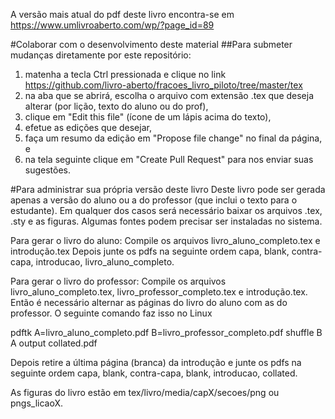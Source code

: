 A versão mais atual do pdf deste livro encontra-se em https://www.umlivroaberto.com/wp/?page_id=89

#Colaborar com o desenvolvimento deste material
##Para submeter mudanças diretamente por este repositório:
1. matenha a tecla Ctrl pressionada e clique no link https://github.com/livro-aberto/fracoes_livro_piloto/tree/master/tex
2. na aba que se abrirá, escolha o arquivo com extensão .tex que deseja alterar (por lição, texto do aluno ou do prof), 
3. clique em "Edit this file" (ícone de um lápis acima do texto),
4. efetue as edições que desejar,
5. faça um resumo da edição em "Propose file change" no final da página, e
6. na tela seguinte clique em "Create Pull Request" para nos enviar suas sugestões.

#Para administrar sua própria versão deste livro
Deste livro pode ser gerada apenas a versão do aluno ou a do professor (que inclui o texto para o estudante). Em qualquer dos casos será necessário baixar os arquivos .tex, .sty e as figuras. Algumas fontes podem precisar ser instaladas no sistema.

Para gerar o livro do aluno:
Compile os arquivos livro_aluno_completo.tex e introdução.tex
Depois junte os pdfs na seguinte ordem capa, blank, contra-capa, introducao, livro_aluno_completo.

Para gerar o livro do professor:
Compile os arquivos livro_aluno_completo.tex, livro_professor_completo.tex e introdução.tex. Então é necessário alternar as páginas do livro do aluno com as do professor. O seguinte comando faz isso no Linux

pdftk A=livro_aluno_completo.pdf B=livro_professor_completo.pdf shuffle B A output collated.pdf

Depois retire a última página (branca) da introdução e junte os pdfs na seguinte ordem capa, blank, contra-capa, blank, introducao, collated.

As figuras do livro estão em tex/livro/media/capX/secoes/png ou pngs_licaoX.
